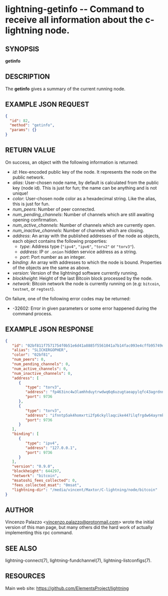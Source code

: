 lightning-getinfo -- Command to receive all information about the c-lightning node.
============================================================

SYNOPSIS
--------

**getinfo**

DESCRIPTION
-----------

The **getinfo** gives a summary of the current running node.


EXAMPLE JSON REQUEST
------------
```json
{
  "id": 82,
  "method": "getinfo",
  "params": {}
}
```

RETURN VALUE
------------

On success, an object with the following information is returned:

- *id*: Hex-encoded public key of the node. It represents the node on the public network.
- *alias*: User-chosen node name, by default is calculated from the public key (node id). This is just for fun; the name can be anything and is not unique!
- *color*: User-chosen node color as a hexadecimal string. Like the alias, this is just for fun.
- *num_peers*: Number of peer connected.
- *num_pending_channels*: Number of channels which are still awaiting opening confirmation.
- *num_active_channels*: Number of channels which are currently open.
- *num_inactive_channels*: Number of channels which are closing.
- *address*: An array with the published addresses of the node as objects, each object contains the following properties:
  - *type*: Address type (`"ipv4"`, `"ipv6"`, `"torv2"` or `"torv3"`).
  - *address*: IP or `.onion` hidden service address as a string.
  - *port*: Port number as an integer.
- *binding*: An array with addresses to which the node is bound. Properties of the objects are the same as above.
- *version*: Version of the lightningd software currently running.
- *blockheight*: Height of the last Bitcoin block processed by the node.
- *network*: Bitcoin network the node is currently running on (e.g: `bitcoin`, `testnet`, or `regtest`).

On failure, one of the following error codes may be returned:

- -32602: Error in given parameters or some error happened during the command process.

EXAMPLE JSON RESPONSE
-----
```json
{
   "id": "02bf811f7571754f0b51e6d41a8885f5561041a7b14fac093e4cffb95749de1a8d",
   "alias": "SLICKERGOPHER",
   "color": "02bf81",
   "num_peers": 0,
   "num_pending_channels": 0,
   "num_active_channels": 0,
   "num_inactive_channels": 0,
   "address": [
      {
         "type": "torv3",
         "address": "fp463inc4w3lamhhduytrwdwq6q6uzugtaeapylqfc43agrdnnqsheyd.onion",
         "port": 9736
      },
      {
         "type": "torv3",
         "address": "ifnntp5ak4homxrti2fp6ckyllaqcike447ilqfrgdw64ayrmkyashid.onion",
         "port": 9736
      }
   ],
   "binding": [
      {
         "type": "ipv4",
         "address": "127.0.0.1",
         "port": 9736
      }
   ],
   "version": "0.9.0",
   "blockheight": 644297,
   "network": "bitcoin",
   "msatoshi_fees_collected": 0,
   "fees_collected_msat": "0msat",
   "lightning-dir": "/media/vincent/Maxtor/C-lightning/node/bitcoin"
}

```


AUTHOR
------

Vincenzo Palazzo <<vincenzo.palazzo@protonmail.com>> wrote the initial version of this man page, but many others did the hard work of actually implementing this rpc command.


SEE ALSO
------

lightning-connect(7), lightning-fundchannel(7), lightning-listconfigs(7).

RESOURCES
---------

Main web site: <https://github.com/ElementsProject/lightning>
